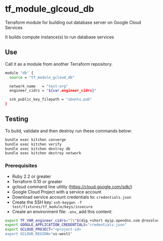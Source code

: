 # tf_module_glcoud_db

Terraform module for building out database server on Google Cloud Services

It builds compute instance(s) to run database services

## Use

Call it as a module from another Terraform repository.

```sh
module "db" {
  source = "tf_module_gcloud_db"

  network_name   = "test-org"
  engineer_cidrs = "${var.engineer_cidrs}"

  ssh_public_key_filepath = "ubuntu.pub"
}
```

## Testing

To build, validate and then destroy run these commands below:

```sh
bundle exec kitchen converge
bundle exec kitchen verify
bundle exec kitchen destroy db
bundle exec kitchen destroy network
```

### Prerequisites

- Ruby 2.2 or greater
- Terraform 0.10 or greater
- gcloud command line utility (https://cloud.google.com/sdk/)
- Google Cloud Project with a service account
- Download service account credentials to: `credentials.json`
- Create the SSH key: `ssh-keygen -f test/fixtures/tf_module/keys/insecure`
- Create an environment file: `.env`, add this content:

```sh
export TF_VAR_engineer_cidrs="[\"$(dig +short myip.opendns.com @resolver1.opendns.com)/32\"]"
export GOOGLE_APPLICATION_CREDENTIALS="credentials.json"
export GCLOUD_PROJECT="<project-id>
export GCLOUD_REGION="us-west1"
```
